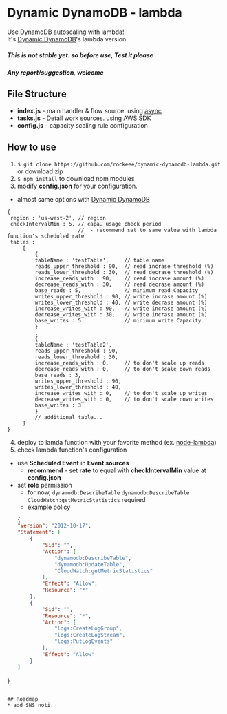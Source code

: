 # Dynamic DynamoDB - lambda
 Use DynamoDB autoscaling with lambda!<br />
 It's [Dynamic DynamoDB](https://github.com/caolan/async)'s lambda version

##### This is not stable yet. so before use, Test it please
##### Any report/suggestion, welcome

## File Structure
* **index.js** - main handler & flow source. using [async](https://github.com/caolan/async)
* **tasks.js** - Detail work sources. using AWS SDK
* **config.js** - capacity scaling rule configuration

## How to use
1. `$ git clone https://github.com/rockeee/dynamic-dynamodb-lambda.git` or download zip
2. `$ npm install` to download npm modules
3. modify **config.json** for your configuration.
  * almost same options with [Dynamic DynamoDB](https://github.com/sebdah/dynamic-dynamodb#basic-usage)
   ```
  {
    region : 'us-west-2', // region
    checkIntervalMin : 5, // capa. usage check period
                          //  - recommend set to same value with lambda function's scheduled rate
    tables :
        [
            {
            tableName : 'testTable',     // table name
            reads_upper_threshold : 90,  // read incrase threshold (%)
            reads_lower_threshold : 30,  // read decrase threshold (%)
            increase_reads_with : 90,    // read incrase amount (%)
            decrease_reads_with : 30,    // read decrase amount (%)
            base_reads : 5,              // minimum read Capacity
            writes_upper_threshold : 90, // write incrase amount (%)
            writes_lower_threshold : 40, // write decrase amount (%)
            increase_writes_with : 90,   // write incrase amount (%)
            decrease_writes_with : 30,   // write incrase amount (%)
            base_writes : 5              // minimum write Capacity
            }
            ,
            {
            tableName : 'testTable2',
            reads_upper_threshold : 90,
            reads_lower_threshold : 30,
            increase_reads_with : 0,     // to don't scale up reads
            decrease_reads_with : 0,     // to don't scale down reads
            base_reads : 3,
            writes_upper_threshold : 90,
            writes_lower_threshold : 40,
            increase_writes_with : 0,    // to don't scale up writes
            decrease_writes_with : 0,    // to don't scale down writes
            base_writes : 3
            }
            // additional table...
        ]
}
```
4. deploy to lamda function with your favorite method (ex. [node-lambda](https://www.npmjs.com/package/node-lambda))
5. check lambda function's configuration
  * use **Scheduled Event** in **Event sources**
    * **recommend** - set **rate** to equal with **checkIntervalMin** value at **config.json**
  * set **role** permission
    * for now, `dynamodb:DescribeTable` `dynamodb:DescribeTable` `CloudWatch:getMetricStatistics` required
    * example policy
    ```json
    {
    "Version": "2012-10-17",
    "Statement": [
        {
            "Sid": "",
            "Action": [
                "dynamodb:DescribeTable",
                "dynamodb:UpdateTable",
                "CloudWatch:getMetricStatistics"
            ],
            "Effect": "Allow",
            "Resource": "*"
        },
        {
            "Sid": "",
            "Resource": "*",
            "Action": [
                "logs:CreateLogGroup",
                "logs:CreateLogStream",
                "logs:PutLogEvents"
            ],
            "Effect": "Allow"
        }
    ]
}
```

## Roadmap
* add SNS noti.
